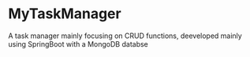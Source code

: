 # MyTaskManager
 A task manager mainly focusing on CRUD functions, deeveloped mainly using SpringBoot  with a MongoDB databse
